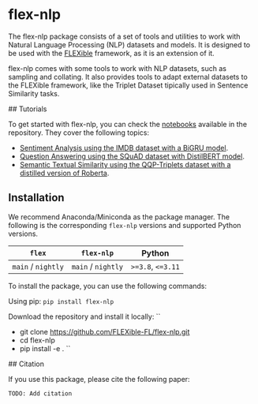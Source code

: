 # flex-nlp

The flex-nlp package consists of a set of tools and utilities to work with Natural Language Processing (NLP) datasets and models. It is designed to be used with the [FLEXible](https://github.com/FLEXible-FL/FLEXible/) framework, as it is an extension of it.

flex-nlp comes with some tools to work with NLP datasets, such as sampling and collating. It also provides tools to adapt external datasets to the FLEXible framework, like the Triplet Dataset tipically used in Sentence Similarity tasks.

## Tutorials

To get started with flex-nlp, you can check the [notebooks](https://github.com/FLEXible-FL/flex-nlp/tree/main/notebooks) available in the repository. They cover the following topics:

- [Sentiment Analysis using the IMDB dataset with a BiGRU model](https://github.com/FLEXible-FL/flex-nlp/blob/main/notebooks/Federated%20IMDb%20PT%20using%20FLExible%20with%20a%20GRU.ipynb).
- [Question Answering using the SQuAD dataset with DistilBERT model](https://github.com/FLEXible-FL/flex-nlp/blob/main/notebooks/Federated%20QA%20with%20Hugginface%20using%20FLEXIBLE.ipynb).
- [Semantic Textual Similarity using the QQP-Triplets dataset with a distilled version of Roberta](https://github.com/FLEXible-FL/flex-nlp/blob/main/notebooks/Federated%20SS%20with%20SentenceTransformers%20using%20FLEXible.ipynb).

## Installation

We recommend Anaconda/Miniconda as the package manager. The following is the corresponding `flex-nlp` versions and supported Python versions.

| `flex`            | `flex-nlp`      | Python              |
| ------------------ | ------------------ | ------------------- |
| `main` / `nightly` | `main` / `nightly` | `>=3.8`, `<=3.11`   |

To install the package, you can use the following commands:

Using pip:
``
    pip install flex-nlp
``

Download the repository and install it locally:
``
- git clone https://github.com/FLEXible-FL/flex-nlp.git
- cd flex-nlp
- pip install -e .
``

## Citation

If you use this package, please cite the following paper:

``` TODO: Add citation ```